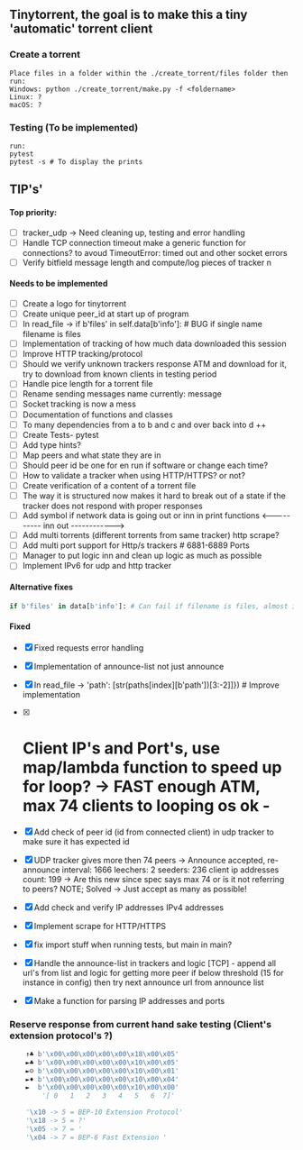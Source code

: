 ## Tinytorrent, the goal is to make this a tiny 'automatic' torrent client 


### Create a torrent
```console
Place files in a folder within the ./create_torrent/files folder then run:
Windows: python ./create_torrent/make.py -f <foldername>
Linux: ?
macOS: ?
```

### Testing (To be implemented)
```console
run:
pytest
pytest -s # To display the prints
```

## TIP's'
#### Top priority:
- [ ] tracker_udp -> Need cleaning up, testing and error handling
- [ ] Handle TCP connection timeout make a generic function for connections? to avoud TimeoutError: timed out and other socket errors 
- [ ] Verify bitfield message length and compute/log pieces of tracker n
#### Needs to be implemented
- [ ] Create a logo for tinytorrent
- [ ] Create unique peer_id at start up of program
- [ ] In read_file -> if b'files' in self.data[b'info']: # BUG if single name filename is files
- [ ] Implementation of tracking of how much data downloaded this session
- [ ] Improve HTTP tracking/protocol 
- [ ] Should we verify unknown trackers response ATM and download for it, try to download from known clients in testing period
- [ ] Handle pice length for a torrent file 
- [ ] Rename sending messages name currently: message 
- [ ] Socket tracking is now a mess
- [ ] Documentation of functions and classes
- [ ] To many dependencies from a to b and c and over back into d ++
- [ ] Create Tests- pytest
- [ ] Add type hints? 
- [ ] Map peers and what state they are in 
- [ ] Should peer id be one for en run if software or change each time?
- [ ] How to validate a tracker when using HTTP/HTTPS? or not?
- [ ] Create verification of a content of a torrent file 
- [ ] The way it is structured now makes it hard to break out of a state if the tracker does not respond with proper responses
- [ ] Add symbol if network data is going out or inn in print functions <---------- inn   out ------------>
- [ ] Add multi torrents (different torrents from same tracker) http scrape?
- [ ] Add multi port support for Http/s trackers # 6881-6889 Ports
- [ ] Manager to put logic inn and clean up logic as much as possible
- [ ] Implement IPv6 for udp and http tracker

#### Alternative fixes
```Python  
if b'files' in data[b'info']: # Can fail if filename is files, almost impossible bug
```
#### Fixed
- [x] Fixed requests error handling 
- [x] Implementation of announce-list not just announce
- [x] In read_file -> 'path': [str(paths[index][b'path'])[3:-2]]}) # Improve implementation
- [x] # Client IP's and Port's, use map/lambda function to speed up for loop? -> FAST enough ATM, max 74 clients to looping os ok - 
- [x] Add check of peer id (id from connected client) in udp tracker to make sure it has expected id
- [x] UDP tracker gives more then 74 peers -> Announce accepted, re-announce interval: 1666 leechers: 2 seeders: 236 client ip addresses count: 199 -> Are this new since spec says max 74 or is it not referring to peers? NOTE; Solved -> Just accept as many as possible! 
- [x] Add check and verify IP addresses IPv4 addresses
- [x] Implement scrape for HTTP/HTTPS
- [x] fix import stuff when running tests, but main in main?
- [x] Handle the announce-list in trackers and logic [TCP] - append all url's from list and logic for getting more peer if below threshold (15 for instance in config) then try next announce url from announce list
- [x] Make a function for parsing IP addresses and ports


### Reserve response from current hand sake testing (Client's extension protocol's ?)
```python
    ↑♣ b'\x00\x00\x00\x00\x00\x18\x00\x05'
    ►♣ b'\x00\x00\x00\x00\x00\x10\x00\x05'
    ►☺ b'\x00\x00\x00\x00\x00\x10\x00\x01'
    ►♦ b'\x00\x00\x00\x00\x00\x10\x00\x04'
    ►  b'\x00\x00\x00\x00\x00\x10\x00\x00'
        '[ 0   1   2   3   4   5   6  7]'

    '\x10 -> 5 = BEP-10 Extension Protocol' 
    '\x18 -> 5 = ?'
    '\x05 -> 7 = '  
    '\x04 -> 7 = BEP-6 Fast Extension '
```